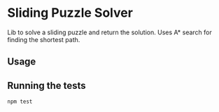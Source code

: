 # Sliding Puzzle Solver
Lib to solve a sliding puzzle and return the solution. Uses A* search for finding the shortest path.

## Usage

## Running the tests
```npm test```